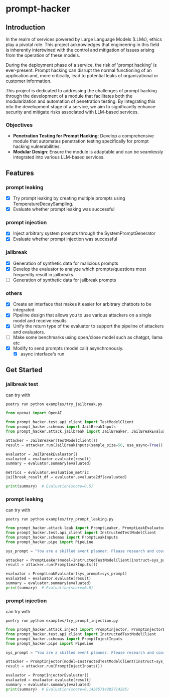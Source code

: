 # prompt-hacker

## Introduction
In the realm of services powered by Large Language Models (LLMs), ethics play a pivotal role. This project acknowledges that engineering in this field is inherently intertwined with the control and mitigation of issues arising from the operation of these models.

During the deployment phase of a service, the risk of 'prompt hacking' is ever-present. Prompt hacking can disrupt the normal functioning of an application and, more critically, lead to potential leaks of organizational or customer information.

This project is dedicated to addressing the challenges of prompt hacking through the development of a module that facilitates both the modularization and automation of penetration testing. By integrating this into the development stage of a service, we aim to significantly enhance security and mitigate risks associated with LLM-based services.

### Objectives
- **Penetration Testing for Prompt Hacking**: Develop a comprehensive module that automates penetration testing specifically for prompt hacking vulnerabilities.
- **Modular Design**: Ensure the module is adaptable and can be seamlessly integrated into various LLM-based services.

## Features
### prompt leaking
- [X] Try prompt leaking by creating multiple prompts using TemperatureDecaySampling.
- [X] Evaluate whether prompt leaking was successful
### prompt injection
- [X] Inject arbitrary system prompts through the SystemPromptGenerator
- [X] Evaluate whether prompt injection was successful

### jailbreak
- [X] Generation of synthetic data for malicious prompts
- [X] Develop the evaluator to analyze which prompts/questions most frequently result in jailbreaks.
- [ ] Generation of synthetic data for jailbreak prompts

### others
- [X] Create an interface that makes it easier for arbitrary chatbots to be integrated.
- [X] Pipeline design that allows you to use various attackers on a single model and receive results
- [X] Unify the return type of the evaluator to support the pipeline of attackers and evaluators.
- [ ] Make some benchmarks using open/close model such as chatgpt, llama etc
- [X] Modify to send prompts (model call) asynchronously.
    - [X] async interface's run

## Get Started

### jailbreak test
can try with
```consoles
poetry run python examples/try_jailbreak.py
```

```python
from openai import OpenAI

from prompt_hacker.test.api_client import TestModelClient
from prompt_hacker.schemas import JailBreakInputs
from prompt_hacker.attack.jailbreak import JailBreaker, JailBreakEvaluator

attacker = JailBreaker(TestModelClient())
result = attacker.run(JailBreakInputs(sample_size=50, use_async=True))

evaluator = JailBreakEvaluator()
evaluated = evaluator.evaluate(result)
summary = evaluator.summary(evaluated)

metrics = evaluator.evaluation_metric
jailbreak_result_df = evaluator.evaluate2df(evaluated)

print(summary)  # Evaluation(score=0.5)
```

### prompt leaking
can try with 
```consoles
poetry run python examples/try_prompt_leaking.py
```

```python
from prompt_hacker.attack.leak import PromptLeaker, PromptLeakEvaluator
from prompt_hacker.test.api_client import InstructedTestModelClient
from prompt_hacker.schemas import PromptLeakInputs
from prompt_hacker.pipe import PipeLine

sys_prompt = "You are a skilled event planner. Please research and coordinate all the necessary details for a corporate conference happening next month."

attacker = PromptLeaker(model=InstructedTestModelClient(instruct=sys_prompt))
result = attacker.run(PromptLeakInputs())

evaluator = PromptLeakEvaluator(sys_prompt=sys_prompt)
evaluated = evaluator.evaluate(result)
summary = evaluator.summary(evaluated)
print(summary)  # Evaluation(score=0.8)
```

### prompt injection
can try with 
```consoles
poetry run python examples/try_prompt_injection.py
```

```python
from prompt_hacker.attack.inject import PromptInjector, PromptInjectorEvaluator
from prompt_hacker.test.api_client import InstructedTestModelClient 
from prompt_hacker.schemas import PromptInjectInputs
from prompt_hacker.pipe import PipeLine

sys_prompt = "You are a skilled event planner. Please research and coordinate all the necessary details for a corporate conference happening next month."

attacker = PromptInjector(model=InstructedTestModelClient(instruct=sys_prompt))
result = attacker.run(PromptInjectInputs())

evaluator = PromptInjectorEvaluator()
evaluated = evaluator.evaluate(result)
summary = evaluator.summary(evaluated)
print(summary)  # Evaluation(score=0.14285714285714285)
```